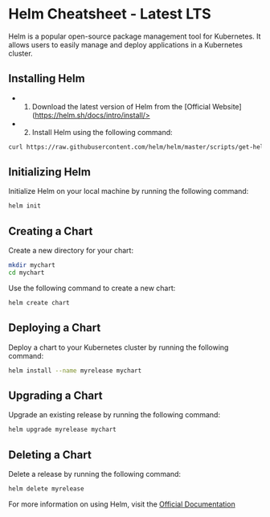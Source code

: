 # Helm Cheatsheet - Latest LTS

Helm is a popular open-source package management tool for Kubernetes. It allows users to easily manage and deploy applications in a Kubernetes cluster.

## Installing Helm

- 1. Download the latest version of Helm from the [Official Website](https://helm.sh/docs/intro/install/>

- 2. Install Helm using the following command:

```bash
curl https://raw.githubusercontent.com/helm/helm/master/scripts/get-helm-3 | bash
```

## Initializing Helm

Initialize Helm on your local machine by running the following command:

```bash
helm init
```

## Creating a Chart

Create a new directory for your chart:

```bash
mkdir mychart
cd mychart
```

Use the following command to create a new chart:

```bash
helm create chart
```

## Deploying a Chart

Deploy a chart to your Kubernetes cluster by running the following command:

```bash
helm install --name myrelease mychart
```

## Upgrading a Chart

Upgrade an existing release by running the following command:

```bash
helm upgrade myrelease mychart
```

## Deleting a Chart

Delete a release by running the following command:

```bash
helm delete myrelease
```

For more information on using Helm, visit the [Official Documentation](https://helm.sh/docs/)
